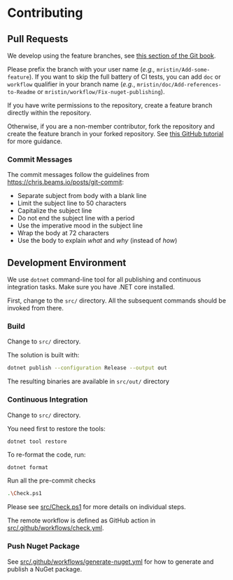 # Contributing

## Pull Requests

We develop using the feature branches, see [this section of the Git book].

[this section of the Git book]: https://git-scm.com/book/en/v2/Git-Branching-Branching-Workflows

Please prefix the branch with your user name (*e.g.,* `mristin/Add-some-feature`). 
If you want to skip the full battery of CI tests, you can add `doc` or `workflow` qualifier in your branch name (*e.g.*, `mristin/doc/Add-references-to-Readme` or `mristin/workflow/Fix-nuget-publishing`).

If you have write permissions to the repository, create a feature branch directly within the repository.

Otherwise, if you are a non-member contributor, fork the repository and create the feature branch in your forked repository. 
See [this GitHub tutorial] for more guidance.

[this GitHub tutorial]: https://help.github.com/en/github/collaborating-with-issues-and-pull-requests/creating-a-pull-request-from-a-fork

### Commit Messages

The commit messages follow the guidelines from https://chris.beams.io/posts/git-commit:

* Separate subject from body with a blank line
* Limit the subject line to 50 characters
* Capitalize the subject line
* Do not end the subject line with a period
* Use the imperative mood in the subject line
* Wrap the body at 72 characters
* Use the body to explain *what* and *why* (instead of *how*)

## Development Environment

We use `dotnet` command-line tool for all publishing and continuous integration tasks.
Make sure you have .NET core installed.

First, change to the `src/` directory. 
All the subsequent commands should be invoked from there.

### Build

Change to `src/` directory.

The solution is built with:

```bash
dotnet publish --configuration Release --output out
```

The resulting binaries are available in `src/out/` directory

### Continuous Integration

Change to `src/` directory.

You need first to restore the tools:

```bash
dotnet tool restore
```

To re-format the code, run:

```
dotnet format
```

Run all the pre-commit checks

```bash
.\Check.ps1
```

Please see [src/Check.ps1](src/Check.ps1) for more details on individual steps.

The remote workflow is defined as GitHub action in [src/.github/workflows/check.yml](
src/.github/workflows/check.yml
).

### Push Nuget Package 

See [src/.github/workflows/generate-nuget.yml](
src/.github/workflows/generate-nuget.yml
) for how to generate and publish a NuGet package.
